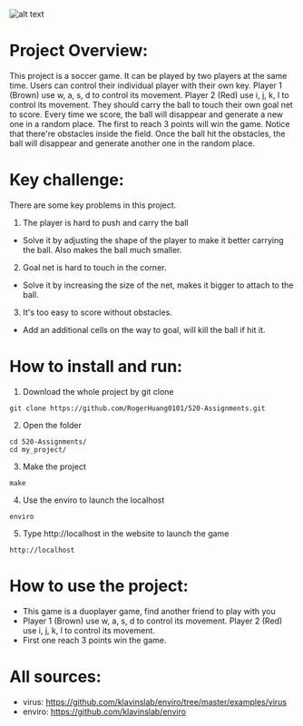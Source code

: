 
![alt text](https://github.com/RogerHuang0101/520-Assignments/blob/main/my_project/project.png)

# Project Overview:
This project is a soccer game. It can be played by two players at the same time. Users can control their individual player with their own key.
Player 1 (Brown) use w, a, s, d to control its movement. Player 2 (Red) use i, j, k, l to control its movement. 
They should carry the ball to touch their own goal net to score. Every time we score, the ball will disappear and generate a new one in a random place.
The first to reach 3 points will win the game. Notice that there're obstacles inside the field. Once the ball hit the obstacles, the ball will disappear and generate another one in the random place. 


# Key challenge:

There are some key problems in this project.
1. The player is hard to push and carry the ball
+ Solve it by adjusting the shape of the player to make it better carrying the ball. Also makes the ball much smaller.
2. Goal net is hard to touch in the corner.
+ Solve it by increasing the size of the net, makes it bigger to attach to the ball.
3. It's too easy to score without obstacles.
+ Add an additional cells on the way to goal, will kill the ball if hit it.

# How to install and run:

1. Download the whole project by git clone
```
git clone https://github.com/RogerHuang0101/520-Assignments.git
```
2. Open the folder
```
cd 520-Assignments/
cd my_project/
```
3. Make the project
```
make
```
4. Use the enviro to launch the localhost
```
enviro
```
5. Type http://localhost in the website to launch the game
```
http://localhost
```

# How to use the project:

+ This game is a duoplayer game, find another friend to play with you
+ Player 1 (Brown) use w, a, s, d to control its movement. Player 2 (Red) use i, j, k, l to control its movement. 
+ First one reach 3 points win the game.

# All sources:

+ virus: https://github.com/klavinslab/enviro/tree/master/examples/virus
+ enviro: https://github.com/klavinslab/enviro
